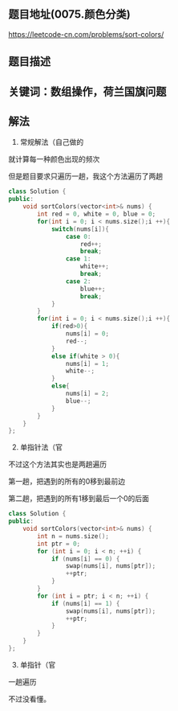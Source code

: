 ## 题目地址(0075.颜色分类)

https://leetcode-cn.com/problems/sort-colors/

## 题目描述

## 关键词：数组操作，荷兰国旗问题

## 解法



1. 常规解法（自己做的

就计算每一种颜色出现的频次

但是题目要求只遍历一趟，我这个方法遍历了两趟

```cpp
class Solution {
public:
    void sortColors(vector<int>& nums) {
        int red = 0, white = 0, blue = 0;
        for(int i = 0; i < nums.size();i ++){
            switch(nums[i]){
                case 0:
                    red++;
                    break;
                case 1:
                    white++;
                    break;
                case 2:
                    blue++;
                    break;
            }
        }
        for(int i = 0; i < nums.size();i ++){
            if(red>0){
                nums[i] = 0;
                red--;
            }
            else if(white > 0){
                nums[i] = 1;
                white--;
            }
            else{
                nums[i] = 2;
                blue--;
            }
        }
    }
};
```

2. 单指针法（官

不过这个方法其实也是两趟遍历

第一趟，把遇到的所有的0移到最前边

第二趟，把遇到的所有1移到最后一个0的后面

```cpp
class Solution {
public:
    void sortColors(vector<int>& nums) {
        int n = nums.size();
        int ptr = 0;
        for (int i = 0; i < n; ++i) {
            if (nums[i] == 0) {
                swap(nums[i], nums[ptr]);
                ++ptr;
            }
        }
        for (int i = ptr; i < n; ++i) {
            if (nums[i] == 1) {
                swap(nums[i], nums[ptr]);
                ++ptr;
            }
        }
    }
};
```

3. 单指针（官

一趟遍历

不过没看懂。